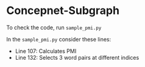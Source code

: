 # Concepnet-Subgraph
To check the code, run `sample_pmi.py`

In the `sample_pmi.py` consider these lines:
- Line 107: Calculates PMI
- Line 132: Selects 3 word pairs at different indices
